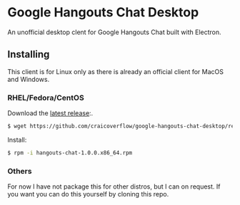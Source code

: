 # Google Hangouts Chat Desktop

An unofficial desktop clent for Google Hangouts Chat built with Electron.

## Installing

This client is for Linux only as there is already an official client for MacOS and Windows.

### RHEL/Fedora/CentOS

Download the [latest release](https://github.com/craicoverflow/google-hangouts-chat-desktop/releases/download/v1.0.0/hangouts-chat-1.0.0.x86_64.rpm):.

```bash
$ wget https://github.com/craicoverflow/google-hangouts-chat-desktop/releases/download/v1.0.0/hangouts-chat-1.0.0.x86_64.rpm
```

Install:

```bash
$ rpm -i hangouts-chat-1.0.0.x86_64.rpm
```

### Others

For now I have not package this for other distros, but I can on request. If you want you can do this yourself by cloning this repo.
